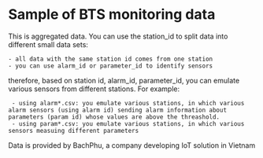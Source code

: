 # Sample of BTS monitoring data
This is aggregated data. You can use the station_id to split data into 
different small data sets:

    - all data with the same station id comes from one station
    - you can use alarm_id or parameter_id to identify sensors

therefore, based on station id, alarm_id, parameter_id, you can emulate 
various sensors from different stations. For example:

     - using alarm*.csv: you emulate various stations, in which various alarm sensors (using alarm id) sending alarm information about parameters (param id) whose values are above the threashold.
     - using param*.csv: you emulate various stations, in which various sensors measuing different parameters


Data is provided by BachPhu, a company developing IoT solution in Vietnam
